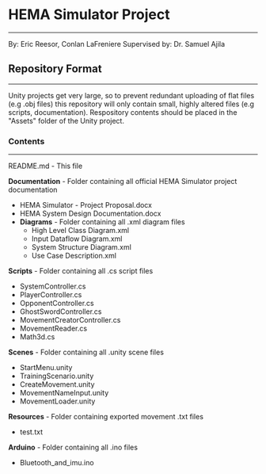 # HEMA Simulator Project
---

By: Eric Reesor, Conlan LaFreniere
Supervised by: Dr. Samuel Ajila

## Repository Format
---

Unity projects get very large, so to prevent redundant uploading of flat files (e.g .obj files)  this repository will only contain small, highly altered files (e.g scripts, documentation). Respository contents should be placed in the "Assets" folder of the Unity project.  

### Contents
---
README.md - This file

__Documentation__ - Folder containing all official HEMA Simulator project documentation
* HEMA Simulator - Project Proposal.docx
* HEMA System Design Documentation.docx
* __Diagrams__ - Folder containing all .xml diagram files
  * High Level Class Diagram.xml
  * Input Dataflow Diagram.xml
  * System Structure Diagram.xml
  * Use Case Description.xml

__Scripts__ - Folder containing all .cs script files
* SystemController.cs
* PlayerController.cs
* OpponentController.cs
* GhostSwordController.cs
* MovementCreatorController.cs
* MovementReader.cs
* Math3d.cs

__Scenes__ - Folder containing all .unity scene files
* StartMenu.unity
* TrainingScenario.unity
* CreateMovement.unity
* MovementNameInput.unity
* MovementLoader.unity

__Resources__ - Folder containing exported movement .txt files
* test.txt

__Arduino__ - Folder containing all .ino files
* Bluetooth_and_imu.ino